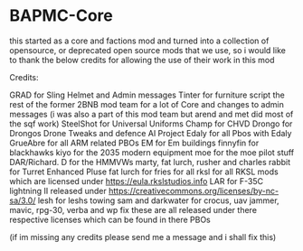 # BAPMC-Core

this started as a core and factions mod and turned into a collection of opensource, or deprecated open source mods that we use, so i would like to thank the below credits for allowing the use of their work in this mod

Credits:

GRAD for Sling Helmet and Admin messages
Tinter for furniture script
the rest of the former 2BNB mod team for a lot of Core and changes to admin messages (i was also a part of this mod team but arend and met did most of the sqf work)
SteelShot for Universal Uniforms
Champ for CHVD
Drongo for Drongos Drone Tweaks and defence AI
Project Edaly for all Pbos with Edaly
GrueAbre for all ARM related PBOs
EM for Em buildings
finnyfin for blackhawks
kiyo for the 2035 modern equipment
moe for the moe pilot stuff
DAR/Richard. D for the HMMVWs
marty, fat lurch, rusher and charles rabbit for Turret Enhanced Pluse
fat lurch for fries for all
rksl for all RKSL mods which are licensed under https://eula.rkslstudios.info
LAR for F-35C lightning II released under https://creativecommons.org/licenses/by-nc-sa/3.0/
lesh for leshs towing
sam and darkwater for crocus, uav jammer, mavic, rpg-30, verba and wp fix
these are all released under there respective licenses which can be found in there PBOs

(if im missing any credits please send me a message and i shall fix this)
